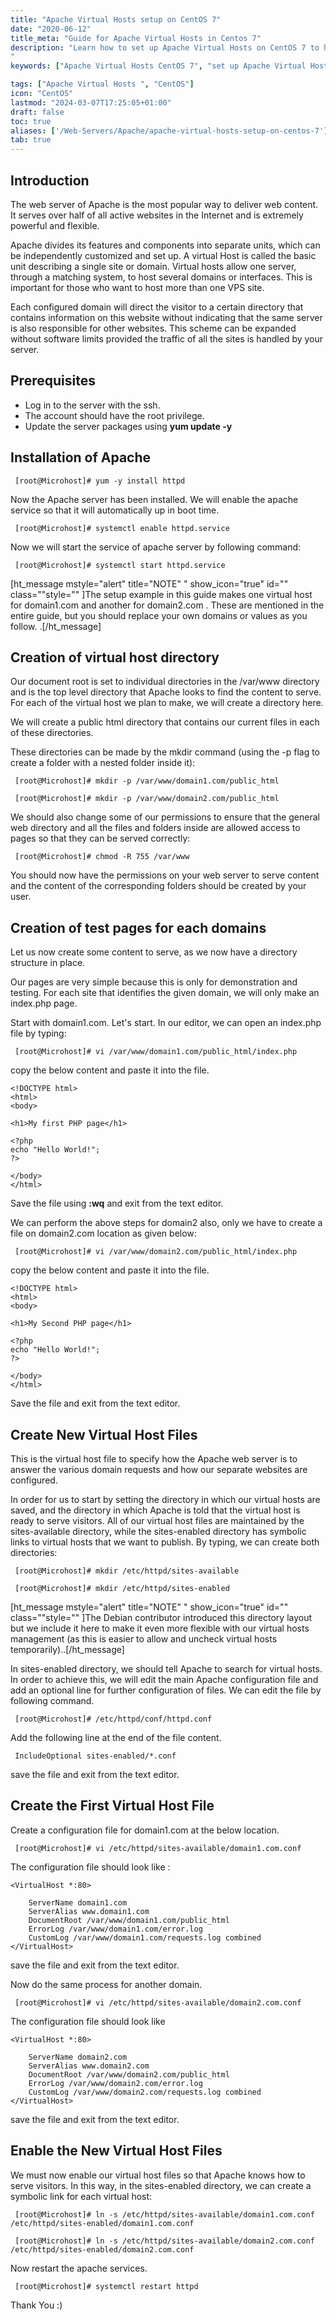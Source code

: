 ```yaml
---
title: "Apache Virtual Hosts setup on CentOS 7"
date: "2020-06-12"
title_meta: "Guide for Apache Virtual Hosts in Centos 7"
description: "Learn how to set up Apache Virtual Hosts on CentOS 7 to host multiple websites on a single server. This guide provides step-by-step instructions for configuring Name-based Virtual Hosts with Apache HTTP Server on CentOS 7.
"
keywords: ["Apache Virtual Hosts CentOS 7", "set up Apache Virtual Hosts CentOS 7", "Apache Virtual Host configuration CentOS 7", "CentOS 7 Apache multiple Virtual Hosts", "Apache Name-based Virtual Hosts CentOS 7", "configure Apache Virtual Hosts CentOS 7", "Apache 2.4 Virtual Hosts CentOS 7", "CentOS 7 Apache VHosts setup"]

tags: ["Apache Virtual Hosts ", "CentOS"]
icon: "CentOS"
lastmod: "2024-03-07T17:25:05+01:00"
draft: false
toc: true
aliases: ['/Web-Servers/Apache/apache-virtual-hosts-setup-on-centos-7']
tab: true
---
```


## Introduction

The web server of Apache is the most popular way to deliver web content. It serves over half of all active websites in the Internet and is extremely powerful and flexible.

Apache divides its features and components into separate units, which can be independently customized and set up. A virtual Host is called the basic unit describing a single site or domain. Virtual hosts allow one server, through a matching system, to host several domains or interfaces. This is important for those who want to host more than one VPS site.

Each configured domain will direct the visitor to a certain directory that contains information on this website without indicating that the same server is also responsible for other websites. This scheme can be expanded without software limits provided the traffic of all the sites is handled by your server.

## Prerequisites

- Log in to the server with the ssh.
- The account should have the root privilege.
- Update the server packages using **yum update -y**

## Installation of Apache

```
 [root@Microhost]# yum -y install httpd 
```

Now the Apache server has been installed. We will enable the apache service so that it will automatically up in boot time.

```
 [root@Microhost]# systemctl enable httpd.service 
```

Now we will start the service of apache server by following command:

```
 [root@Microhost]# systemctl start httpd.service 
```

\[ht\_message mstyle="alert" title="NOTE" " show\_icon="true" id="" class=""style="" \]The setup example in this guide makes one virtual host for domain1.com and another for domain2.com . These are mentioned in the entire guide, but you should replace your own domains or values as you follow. .\[/ht\_message\]

## Creation of virtual host directory

Our document root is set to individual directories in the /var/www directory and is the top level directory that Apache looks to find the content to serve. For each of the virtual host we plan to make, we will create a directory here.

We will create a public html directory that contains our current files in each of these directories.

These directories can be made by the mkdir command (using the -p flag to create a folder with a nested folder inside it):

```
 [root@Microhost]# mkdir -p /var/www/domain1.com/public_html 
```

```
 [root@Microhost]# mkdir -p /var/www/domain2.com/public_html 
```

We should also change some of our permissions to ensure that the general web directory and all the files and folders inside are allowed access to pages so that they can be served correctly:

```
 [root@Microhost]# chmod -R 755 /var/www 
```

You should now have the permissions on your web server to serve content and the content of the corresponding folders should be created by your user.

## Creation of test pages for each domains

Let us now create some content to serve, as we now have a directory structure in place.

Our pages are very simple because this is only for demonstration and testing. For each site that identifies the given domain, we will only make an index.php page.

Start with domain1.com. Let's start. In our editor, we can open an index.php file by typing:

```
 [root@Microhost]# vi /var/www/domain1.com/public_html/index.php 
```

copy the below content and paste it into the file.

```
<!DOCTYPE html>
<html>
<body>

<h1>My first PHP page</h1>

<?php
echo "Hello World!";
?>

</body>
</html>
```

Save the file using **:wq** and exit from the text editor.

We can perform the above steps for domain2 also, only we have to create a file on domain2.com location as given below:

```
 [root@Microhost]# vi /var/www/domain2.com/public_html/index.php 
```

copy the below content and paste it into the file.

```
<!DOCTYPE html>
<html>
<body>

<h1>My Second PHP page</h1>

<?php
echo "Hello World!";
?>

</body>
</html>
```

Save the file and exit from the text editor.

## Create New Virtual Host Files

This is the virtual host file to specify how the Apache web server is to answer the various domain requests and how our separate websites are configured.

In order for us to start by setting the directory in which our virtual hosts are saved, and the directory in which Apache is told that the virtual host is ready to serve visitors. All of our virtual host files are maintained by the sites-available directory, while the sites-enabled directory has symbolic links to virtual hosts that we want to publish. By typing, we can create both directories:

```
 [root@Microhost]# mkdir /etc/httpd/sites-available 
```

```
 [root@Microhost]# mkdir /etc/httpd/sites-enabled 
```

\[ht\_message mstyle="alert" title="NOTE" " show\_icon="true" id="" class=""style="" \]The Debian contributor introduced this directory layout but we include it here to make it even more flexible with our virtual hosts management (as this is easier to allow and uncheck virtual hosts temporarily)..\[/ht\_message\]

In sites-enabled directory, we should tell Apache to search for virtual hosts. In order to achieve this, we will edit the main Apache configuration file and add an optional line for further configuration of files. We can edit the file by following command.

```
 [root@Microhost]# /etc/httpd/conf/httpd.conf 
```

Add the following line at the end of the file content.

```
 IncludeOptional sites-enabled/*.conf 
```

save the file and exit from the text editor.

## Create the First Virtual Host File

Create a configuration file for domain1.com at the below location.

```
 [root@Microhost]# vi /etc/httpd/sites-available/domain1.com.conf 
```

The configuration file should look like :

```
<VirtualHost *:80>

    ServerName domain1.com
    ServerAlias www.domain1.com
    DocumentRoot /var/www/domain1.com/public_html
    ErrorLog /var/www/domain1.com/error.log
    CustomLog /var/www/domain1.com/requests.log combined
</VirtualHost>
```

save the file and exit from the text editor.

Now do the same process for another domain.

```
 [root@Microhost]# vi /etc/httpd/sites-available/domain2.com.conf 
```

The configuration file should look like

```
<VirtualHost *:80>

    ServerName domain2.com
    ServerAlias www.domain2.com
    DocumentRoot /var/www/domain2.com/public_html
    ErrorLog /var/www/domain2.com/error.log
    CustomLog /var/www/domain2.com/requests.log combined
</VirtualHost>

```

save the file and exit from the text editor.

## Enable the New Virtual Host Files

We must now enable our virtual host files so that Apache knows how to serve visitors. In this way, in the sites-enabled directory, we can create a symbolic link for each virtual host:

```
 [root@Microhost]# ln -s /etc/httpd/sites-available/domain1.com.conf /etc/httpd/sites-enabled/domain1.com.conf 
```

```
 [root@Microhost]# ln -s /etc/httpd/sites-available/domain2.com.conf /etc/httpd/sites-enabled/domain2.com.conf 
```

Now restart the apache services.

```
 [root@Microhost]# systemctl restart httpd 
```

Thank You :)
